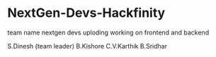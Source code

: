 # NextGen-Devs-Hackfinity
team name nextgen devs
uploding working on frontend and backend 

S.Dinesh (team leader)
B.Kishore
C.V.Karthik
B.Sridhar
